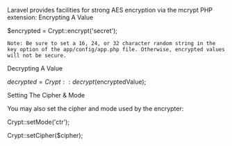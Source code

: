 Laravel provides facilities for strong AES encryption via the mcrypt PHP extension:
Encrypting A Value

$encrypted = Crypt::encrypt('secret');

    Note: Be sure to set a 16, 24, or 32 character random string in the key option of the app/config/app.php file. Otherwise, encrypted values will not be secure.

Decrypting A Value

$decrypted = Crypt::decrypt($encryptedValue);

Setting The Cipher & Mode

You may also set the cipher and mode used by the encrypter:

Crypt::setMode('ctr');

Crypt::setCipher($cipher);
